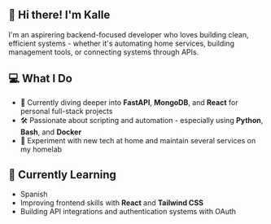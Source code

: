 ## 👋 Hi there! I'm Kalle

I'm an aspirering backend-focused developer who loves building clean, efficient systems - whether it's automating home services, building management tools, or connecting systems through APIs.

## 💻 What I Do

- 🧠 Currently diving deeper into **FastAPI**, **MongoDB**, and **React** for personal full-stack projects
- 🛠️ Passionate about scripting and automation - especially using **Python**, **Bash**, and **Docker**
- 🧪 Experiment with new tech at home and maintain several services on my homelab


## 🌱 Currently Learning

- Spanish
- Improving frontend skills with **React** and **Tailwind CSS**
- Building API integrations and authentication systems with OAuth

